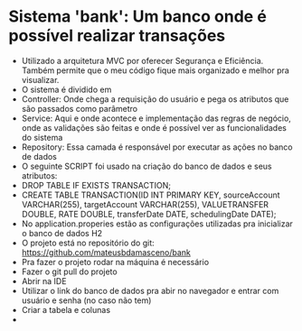 # Sistema 'bank': Um banco onde é possível realizar transações
- Utilizado a arquitetura MVC por oferecer Segurança e Eficiência. Também permite que o meu código fique mais organizado e melhor pra visualizar.
- O sistema é dividido em 
- Controller: Onde chega a requisição do usuário e pega os atributos que são passados como parâmetro
- Service: Aqui e onde acontece e implementação das regras de negócio, onde as validações são feitas e onde é possível ver as funcionalidades do sistema
- Repository: Essa camada é responsável por executar as ações no banco de dados
- O seguinte SCRIPT foi usado na criação do banco de dados e seus atributos:
- DROP TABLE IF EXISTS TRANSACTION;
- CREATE TABLE TRANSACTION(ID INT PRIMARY KEY, sourceAccount VARCHAR(255), targetAccount VARCHAR(255), VALUETRANSFER DOUBLE, RATE DOUBLE, transferDate DATE, schedulingDate DATE);
- No application.properies estão as configurações utilizadas pra inicializar o banco de dados H2
- O projeto está no repositório do git: https://github.com/mateusbdamasceno/bank
- Pra fazer o projeto rodar na máquina é necessário
- Fazer o git pull do projeto
- Abrir na IDE
- Utilizar o link do banco de dados pra abir no navegador e entrar com usuário e senha (no caso não tem)
- Criar a tabela e colunas
- 
